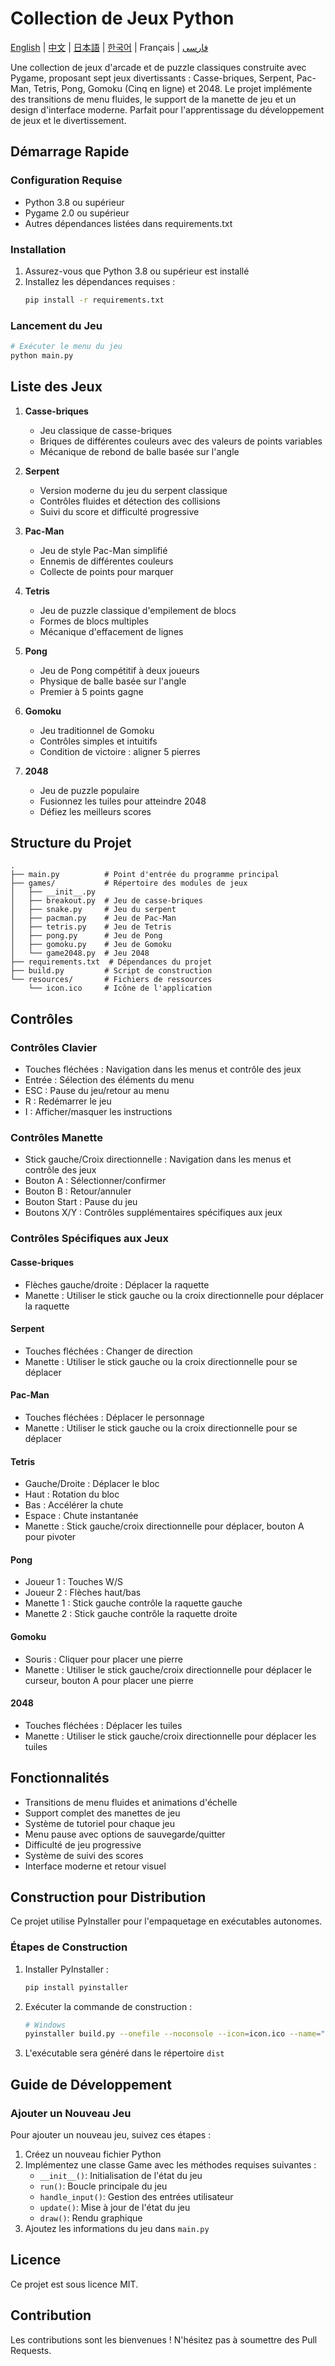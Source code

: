 # Collection de Jeux Python
[English](../README.md) | [中文](README-cn.md) | [日本語](README-ja.md) | [한국어](README-ko.md) | Français | [فارسی](README-fa.md)

Une collection de jeux d'arcade et de puzzle classiques construite avec Pygame, proposant sept jeux divertissants : Casse-briques, Serpent, Pac-Man, Tetris, Pong, Gomoku (Cinq en ligne) et 2048. Le projet implémente des transitions de menu fluides, le support de la manette de jeu et un design d'interface moderne. Parfait pour l'apprentissage du développement de jeux et le divertissement.

## Démarrage Rapide

### Configuration Requise

- Python 3.8 ou supérieur
- Pygame 2.0 ou supérieur
- Autres dépendances listées dans requirements.txt

### Installation

1. Assurez-vous que Python 3.8 ou supérieur est installé
2. Installez les dépendances requises :
   ```bash
   pip install -r requirements.txt
   ```

### Lancement du Jeu

```bash
# Exécuter le menu du jeu
python main.py
```

## Liste des Jeux

1. **Casse-briques**
   - Jeu classique de casse-briques
   - Briques de différentes couleurs avec des valeurs de points variables
   - Mécanique de rebond de balle basée sur l'angle

2. **Serpent**
   - Version moderne du jeu du serpent classique
   - Contrôles fluides et détection des collisions
   - Suivi du score et difficulté progressive

3. **Pac-Man**
   - Jeu de style Pac-Man simplifié
   - Ennemis de différentes couleurs
   - Collecte de points pour marquer

4. **Tetris**
   - Jeu de puzzle classique d'empilement de blocs
   - Formes de blocs multiples
   - Mécanique d'effacement de lignes

5. **Pong**
   - Jeu de Pong compétitif à deux joueurs
   - Physique de balle basée sur l'angle
   - Premier à 5 points gagne

6. **Gomoku**
   - Jeu traditionnel de Gomoku
   - Contrôles simples et intuitifs
   - Condition de victoire : aligner 5 pierres

7. **2048**
   - Jeu de puzzle populaire
   - Fusionnez les tuiles pour atteindre 2048
   - Défiez les meilleurs scores

## Structure du Projet

```
.
├── main.py          # Point d'entrée du programme principal
├── games/           # Répertoire des modules de jeux
│   ├── __init__.py
│   ├── breakout.py  # Jeu de casse-briques
│   ├── snake.py     # Jeu du serpent
│   ├── pacman.py    # Jeu de Pac-Man
│   ├── tetris.py    # Jeu de Tetris
│   ├── pong.py      # Jeu de Pong
│   ├── gomoku.py    # Jeu de Gomoku
│   └── game2048.py  # Jeu 2048
├── requirements.txt  # Dépendances du projet
├── build.py         # Script de construction
└── resources/       # Fichiers de ressources
    └── icon.ico     # Icône de l'application
```

## Contrôles

### Contrôles Clavier
- Touches fléchées : Navigation dans les menus et contrôle des jeux
- Entrée : Sélection des éléments du menu
- ESC : Pause du jeu/retour au menu
- R : Redémarrer le jeu
- I : Afficher/masquer les instructions

### Contrôles Manette
- Stick gauche/Croix directionnelle : Navigation dans les menus et contrôle des jeux
- Bouton A : Sélectionner/confirmer
- Bouton B : Retour/annuler
- Bouton Start : Pause du jeu
- Boutons X/Y : Contrôles supplémentaires spécifiques aux jeux

### Contrôles Spécifiques aux Jeux

#### Casse-briques
- Flèches gauche/droite : Déplacer la raquette
- Manette : Utiliser le stick gauche ou la croix directionnelle pour déplacer la raquette

#### Serpent
- Touches fléchées : Changer de direction
- Manette : Utiliser le stick gauche ou la croix directionnelle pour se déplacer

#### Pac-Man
- Touches fléchées : Déplacer le personnage
- Manette : Utiliser le stick gauche ou la croix directionnelle pour se déplacer

#### Tetris
- Gauche/Droite : Déplacer le bloc
- Haut : Rotation du bloc
- Bas : Accélérer la chute
- Espace : Chute instantanée
- Manette : Stick gauche/croix directionnelle pour déplacer, bouton A pour pivoter

#### Pong
- Joueur 1 : Touches W/S
- Joueur 2 : Flèches haut/bas
- Manette 1 : Stick gauche contrôle la raquette gauche
- Manette 2 : Stick gauche contrôle la raquette droite

#### Gomoku
- Souris : Cliquer pour placer une pierre
- Manette : Utiliser le stick gauche/croix directionnelle pour déplacer le curseur, bouton A pour placer une pierre

#### 2048
- Touches fléchées : Déplacer les tuiles
- Manette : Utiliser le stick gauche/croix directionnelle pour déplacer les tuiles

## Fonctionnalités

- Transitions de menu fluides et animations d'échelle
- Support complet des manettes de jeu
- Système de tutoriel pour chaque jeu
- Menu pause avec options de sauvegarde/quitter
- Difficulté de jeu progressive
- Système de suivi des scores
- Interface moderne et retour visuel

## Construction pour Distribution

Ce projet utilise PyInstaller pour l'empaquetage en exécutables autonomes.

### Étapes de Construction

1. Installer PyInstaller :
   ```bash
   pip install pyinstaller
   ```

2. Exécuter la commande de construction :
   ```bash
   # Windows
   pyinstaller build.py --onefile --noconsole --icon=icon.ico --name="GameCollection"
   ```

3. L'exécutable sera généré dans le répertoire `dist`

## Guide de Développement
### Ajouter un Nouveau Jeu

Pour ajouter un nouveau jeu, suivez ces étapes :

1. Créez un nouveau fichier Python
2. Implémentez une classe Game avec les méthodes requises suivantes :
   - `__init__()`: Initialisation de l'état du jeu
   - `run()`: Boucle principale du jeu
   - `handle_input()`: Gestion des entrées utilisateur
   - `update()`: Mise à jour de l'état du jeu
   - `draw()`: Rendu graphique
3. Ajoutez les informations du jeu dans `main.py`

## Licence

Ce projet est sous licence MIT.

## Contribution

Les contributions sont les bienvenues ! N'hésitez pas à soumettre des Pull Requests.
